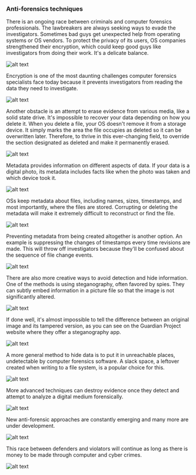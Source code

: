 ### **Anti-forensics techniques**

There is an ongoing race between criminals and computer forensics professionals. The lawbreakers are always seeking ways to evade the investigators. Sometimes bad guys get unexpected help from operating systems or OS vendors. To protect the privacy of its users, OS companies strengthened their encryption, which could keep good guys like investigators from doing their work. It's a delicate balance.

![alt text](../../../../images/computer_forensic/introduction/image-49.png)

 Encryption is one of the most daunting challenges computer forensics specialists face today because it prevents investigators from reading the data they need to investigate.
 
 ![alt text](../../../../images/computer_forensic/introduction/image-51.png)

 Another obstacle is an attempt to erase evidence from various media, like a solid state drive. It's impossible to recover your data depending on how you delete it. When you delete a file, your OS doesn't remove it from a storage device. It simply marks the area the file occupies as deleted so it can be overwritten later. Therefore, to thrive in this ever-changing field, to override the section designated as deleted and make it permanently erased. 
 
 ![alt text](../../../../images/computer_forensic/introduction/image-52.png)

Metadata provides information on different aspects of data. If your data is a digital photo, its metadata includes facts like when the photo was taken and which device took it.

![alt text](../../../../images/computer_forensic/introduction/image-53.png)

OSs keep metadata about files, including names, sizes, timestamps, and most importantly, where the files are stored. Corrupting or deleting the metadata will make it extremely difficult to reconstruct or find the file. 

![alt text](../../../../images/computer_forensic/introduction/image-54.png)

Preventing metadata from being created altogether is another option. An example is suppressing the changes of timestamps every time revisions are made. This will throw off investigators because they'll be confused about the sequence of file change events. 

![alt text](../../../../images/computer_forensic/introduction/image-55.png)

There are also more creative ways to avoid detection and hide information. One of the methods is using steganography, often favored by spies. They can subtly embed information in a picture file so that the image is not significantly altered.

![alt text](../../../../images/computer_forensic/introduction/image-56.png)

If done well, it's almost impossible to tell the difference between an original image and its tampered version, as you can see on the Guardian Project website where they offer a steganography app.

![alt text](../../../../images/computer_forensic/introduction/image-57.png)

A more general method to hide data is to put it in unreachable places, undetectable by computer forensics software. A slack space, a leftover created when writing to a file system, is a popular choice for this. 

![alt text](../../../../images/computer_forensic/introduction/image-58.png)

More advanced techniques can destroy evidence once they detect and attempt to analyze a digital medium forensically. 

![alt text](../../../../images/computer_forensic/introduction/image-59.png)

New anti-forensic approaches are constantly emerging and many more are under development. 

![alt text](../../../../images/computer_forensic/introduction/image-60.png)

This race between defenders and violators will continue as long as there is money to be made through computer and cyber crimes.

![alt text](../../../../images/computer_forensic/introduction/image-61.png)